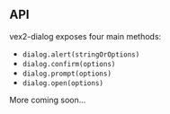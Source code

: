 ## API

vex2-dialog exposes four main methods:

- `dialog.alert(stringOrOptions)`
- `dialog.confirm(options)`
- `dialog.prompt(options)`
- `dialog.open(options)`

More coming soon...
